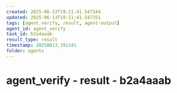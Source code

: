 ```yaml
---
created: 2025-06-13T19:11:41.547344
updated: 2025-06-13T19:11:41.547351
tags: [agent_verify, result, agent-output]
agent_id: agent_verify
task_id: b2a4aaab
result_type: result
timestamp: 20250613_191141
folder: agents
---
```


# agent_verify - result - b2a4aaab

